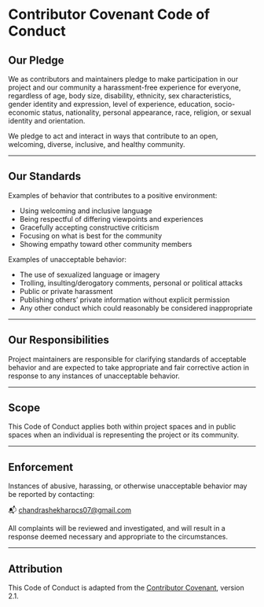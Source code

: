 # Contributor Covenant Code of Conduct

## Our Pledge

We as contributors and maintainers pledge to make participation in our project and our community a harassment-free experience for everyone, regardless of age, body size, disability, ethnicity, sex characteristics, gender identity and expression, level of experience, education, socio-economic status, nationality, personal appearance, race, religion, or sexual identity and orientation.

We pledge to act and interact in ways that contribute to an open, welcoming, diverse, inclusive, and healthy community.

---

## Our Standards

Examples of behavior that contributes to a positive environment:

- Using welcoming and inclusive language
- Being respectful of differing viewpoints and experiences
- Gracefully accepting constructive criticism
- Focusing on what is best for the community
- Showing empathy toward other community members

Examples of unacceptable behavior:

- The use of sexualized language or imagery
- Trolling, insulting/derogatory comments, personal or political attacks
- Public or private harassment
- Publishing others’ private information without explicit permission
- Any other conduct which could reasonably be considered inappropriate

---

## Our Responsibilities

Project maintainers are responsible for clarifying standards of acceptable behavior and are expected to take appropriate and fair corrective action in response to any instances of unacceptable behavior.

---

## Scope

This Code of Conduct applies both within project spaces and in public spaces when an individual is representing the project or its community.

---

## Enforcement

Instances of abusive, harassing, or otherwise unacceptable behavior may be reported by contacting:

📬 chandrashekharpcs07@gmail.com

All complaints will be reviewed and investigated, and will result in a response deemed necessary and appropriate to the circumstances.

---

## Attribution

This Code of Conduct is adapted from the [Contributor Covenant](https://www.contributor-covenant.org), version 2.1.
